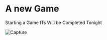 # A new Game
 Starting a Game 
 ITs Will be Completed Tonight


![Capture](https://github.com/user-attachments/assets/3fce856c-c5a0-4f83-b217-ee7a65abeb7c)
